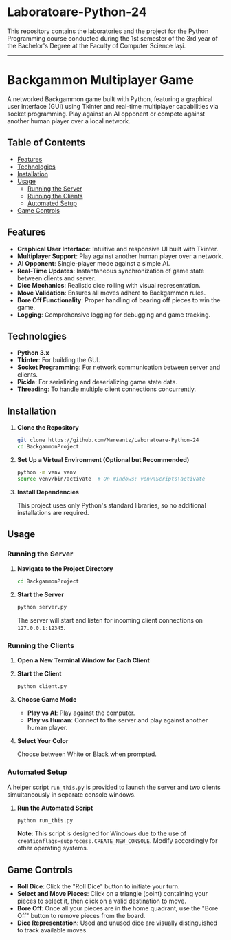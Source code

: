 # Laboratoare-Python-24

This repository contains the laboratories and the project for the Python Programming course conducted during the 1st semester of the 3rd year of the Bachelor's Degree at the Faculty of Computer Science Iași.

---

# Backgammon Multiplayer Game

A networked Backgammon game built with Python, featuring a graphical user interface (GUI) using Tkinter and real-time multiplayer capabilities via socket programming. Play against an AI opponent or compete against another human player over a local network.

## Table of Contents

- [Features](#features)
- [Technologies](#technologies)
- [Installation](#installation)
- [Usage](#usage)
  - [Running the Server](#running-the-server)
  - [Running the Clients](#running-the-clients)
  - [Automated Setup](#automated-setup)
- [Game Controls](#game-controls)

## Features

- **Graphical User Interface**: Intuitive and responsive UI built with Tkinter.
- **Multiplayer Support**: Play against another human player over a network.
- **AI Opponent**: Single-player mode against a simple AI.
- **Real-Time Updates**: Instantaneous synchronization of game state between clients and server.
- **Dice Mechanics**: Realistic dice rolling with visual representation.
- **Move Validation**: Ensures all moves adhere to Backgammon rules.
- **Bore Off Functionality**: Proper handling of bearing off pieces to win the game.
- **Logging**: Comprehensive logging for debugging and game tracking.

## Technologies

- **Python 3.x**
- **Tkinter**: For building the GUI.
- **Socket Programming**: For network communication between server and clients.
- **Pickle**: For serializing and deserializing game state data.
- **Threading**: To handle multiple client connections concurrently.

## Installation

1. **Clone the Repository**

   ```bash
   git clone https://github.com/Mareantz/Laboratoare-Python-24
   cd BackgammonProject
   ```

2. **Set Up a Virtual Environment (Optional but Recommended)**

   ```bash
   python -m venv venv
   source venv/bin/activate  # On Windows: venv\Scripts\activate
   ```

3. **Install Dependencies**

   This project uses only Python's standard libraries, so no additional installations are required.

## Usage

### Running the Server

1. **Navigate to the Project Directory**

   ```bash
   cd BackgammonProject
   ```

2. **Start the Server**

   ```bash
   python server.py
   ```

   The server will start and listen for incoming client connections on `127.0.0.1:12345`.

### Running the Clients

1. **Open a New Terminal Window for Each Client**

2. **Start the Client**

   ```bash
   python client.py
   ```

3. **Choose Game Mode**

   - **Play vs AI**: Play against the computer.
   - **Play vs Human**: Connect to the server and play against another human player.

4. **Select Your Color**

   Choose between White or Black when prompted.

### Automated Setup

A helper script `run_this.py` is provided to launch the server and two clients simultaneously in separate console windows.

1. **Run the Automated Script**

   ```bash
   python run_this.py
   ```

   **Note**: This script is designed for Windows due to the use of `creationflags=subprocess.CREATE_NEW_CONSOLE`. Modify accordingly for other operating systems.

## Game Controls

- **Roll Dice**: Click the "Roll Dice" button to initiate your turn.
- **Select and Move Pieces**: Click on a triangle (point) containing your pieces to select it, then click on a valid destination to move.
- **Bore Off**: Once all your pieces are in the home quadrant, use the "Bore Off" button to remove pieces from the board.
- **Dice Representation**: Used and unused dice are visually distinguished to track available moves.
